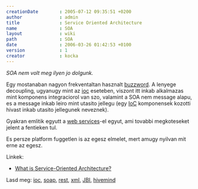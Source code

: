 ```yaml
---
creationDate        : 2005-07-12 09:35:51 +0200 
author              : admin 
title               : Service Oriented Architecture 
name                : SOA 
layout              : wiki 
path                : SOA 
date                : 2006-03-26 01:42:53 +0100 
version             : 1 
creator             : kocka 
---
```

_SOA nem volt meg ilyen jo dolgunk._

Egy mostanaban nagyon frekventaltan hasznalt [buzzword](Missing.html). A lenyege decoupling, ugyanugy mint az [ioc](ioc.html) eseteben, viszont itt inkab alkalmazas mint komponens integraciorol van szo, valamint a SOA nem message alapu, es a message inkab leiro mint utasito jellegu (egy [IoC](ioc.html) komponensek kozotti hivast inkab utasito jellegunek neveznek).

Gyakran emlitik egyutt a [web services](Missing.html)-el egyut, ami tovabbi megkoteseket jelent a fentieken tul.

Es persze platform fuggetlen is az egesz elmelet, mert amugy nyilvan mit erne az egesz.

Linkek:

*   [What is Service-Oriented Architecture?](http://webservices.xml.com/pub/a/ws/2003/09/30/soa.html)

Lasd meg: [ioc](ioc.html), [soap](SOAP.html), [rest](REST.html), [xml](XML.html), [JBI](JBI.html), [hivemind](hivemind.html)
